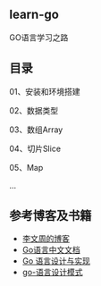 ## learn-go

GO语言学习之路

## 目录

01、安装和环境搭建

02、数据类型

03、数组Array

04、切片Slice

05、Map

...

## 参考博客及书籍

- [李文周的博客](https://liwenzhou.com/)
- [Go语言中文文档](https://www.topgoer.com/)
- [Go 语言设计与实现](https://draveness.me/golang/)
- [go-语言设计模式](https://github.com/senghoo/golang-design-pattern)

